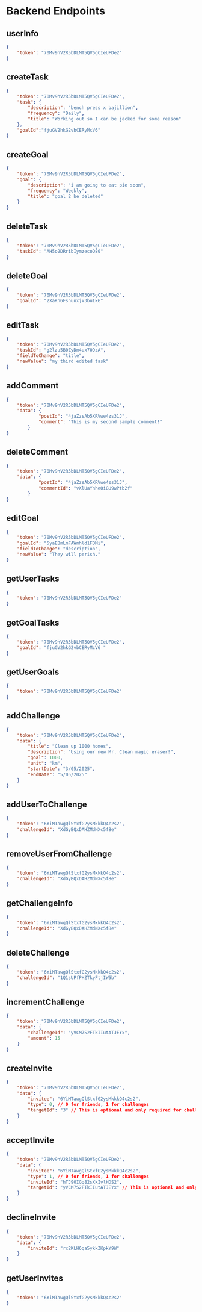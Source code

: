 # Backend Endpoints

## userInfo
```JSON
{
    "token": "70Mv9hV2R5bDLMT5QV5gCIeUFDe2"
}
```

## createTask
```JSON
{
    "token": "70Mv9hV2R5bDLMT5QV5gCIeUFDe2",
    "task": {
        "description": "bench press x bajillion",
        "frequency": "Daily",
        "title": "Working out so I can be jacked for some reason"
    },
    "goalId":"fjuGV2hkG2vbCERyMcV6"
}
```

## createGoal
```JSON
{
    "token": "70Mv9hV2R5bDLMT5QV5gCIeUFDe2",
    "goal": {
        "description": "i am going to eat pie soon",
        "frequency": "Weekly",
        "title": "goal 2 be deleted"
    }
}
```

## deleteTask
```JSON
{
    "token": "70Mv9hV2R5bDLMT5QV5gCIeUFDe2",
    "taskId": "AH5o2DRribIymzecoO80"
}
```

## deleteGoal
```JSON
{
    "token": "70Mv9hV2R5bDLMT5QV5gCIeUFDe2",
    "goalId": "2XaKh6FsnunxjV3buIkG"
}
```

## editTask
```JSON
{
    "token": "70Mv9hV2R5bDLMT5QV5gCIeUFDe2",
    "taskId": "g2lzu5B0ZyDm4ux70DzA",
    "fieldToChange": "title",
    "newValue": "my third edited task"
}
```

## addComment
```JSON
{
    "token": "70Mv9hV2R5bDLMT5QV5gCIeUFDe2",
    "data": {
            "postId": "4jaZzsAb5XRVwe4zs31J",
            "comment": "This is my second sample comment!"
        }
}
```

## deleteComment
```JSON
{
    "token": "70Mv9hV2R5bDLMT5QV5gCIeUFDe2",
    "data": {
            "postId": "4jaZzsAb5XRVwe4zs31J",
            "commentId": "vXlUaYnhe0iGU9wPtb2f"
        }
}
```

## editGoal
```JSON
{
    "token": "70Mv9hV2R5bDLMT5QV5gCIeUFDe2",
    "goalId": "5yaEBmLmFAWmhld1FDMi",
    "fieldToChange": "description",
    "newValue": "They will perish."
}
```

## getUserTasks
```JSON
{
    "token": "70Mv9hV2R5bDLMT5QV5gCIeUFDe2"
}
```

## getGoalTasks
```JSON
{
    "token": "70Mv9hV2R5bDLMT5QV5gCIeUFDe2",
    "goalId": "fjuGV2hkG2vbCERyMcV6 "
}
```

## getUserGoals
```JSON
{
    "token": "70Mv9hV2R5bDLMT5QV5gCIeUFDe2"
}
```

## addChallenge
```JSON
{
    "token": "70Mv9hV2R5bDLMT5QV5gCIeUFDe2",
    "data": {
        "title": "Clean up 1000 homes",
        "description": "Using our new Mr. Clean magic eraser!",
        "goal": 1000,
        "unit": "km",
        "startDate": "3/05/2025",
        "endDate": "5/05/2025"
    }
}
```

## addUserToChallenge
```JSON
{
    "token": "6YiMTawgQlStxfG2ysMkkkQ4c2s2",
    "challengeId": "XdGyBQxDAHZMdNXc5f8e"
}
```

## removeUserFromChallenge
```JSON
{
    "token": "6YiMTawgQlStxfG2ysMkkkQ4c2s2",
    "challengeId": "XdGyBQxDAHZMdNXc5f8e"
}
```

## getChallengeInfo
```JSON
{
    "token": "6YiMTawgQlStxfG2ysMkkkQ4c2s2",
    "challengeId": "XdGyBQxDAHZMdNXc5f8e"
}
```

## deleteChallenge
```JSON
{
    "token": "6YiMTawgQlStxfG2ysMkkkQ4c2s2",
    "challengeId": "1Q1sUPfPHZTkyFtjIW5b"
}
```
## incrementChallenge
```JSON
{
    "token": "70Mv9hV2R5bDLMT5QV5gCIeUFDe2",
    "data": {
        "challengeId": "yVCM7S2FTkIIutATJEYx",
        "amount": 15
    }
}
```

## createInvite
```JSON
{
    "token": "70Mv9hV2R5bDLMT5QV5gCIeUFDe2",
    "data": {
        "invitee": "6YiMTawgQlStxfG2ysMkkkQ4c2s2",
        "type": 0, // 0 for friends, 1 for challenges
        "targetId": "3" // This is optional and only required for challenge invites
    }
}
```
## acceptInvite
```JSON
{
    "token": "70Mv9hV2R5bDLMT5QV5gCIeUFDe2",
    "data": {
        "invitee": "6YiMTawgQlStxfG2ysMkkkQ4c2s2",
        "type": 1, // 0 for friends, 1 for challenges
        "inviteId": "hTJ90IGq82sXkIvlHDS2",
        "targetId": "yVCM7S2FTkIIutATJEYx" // This is optional and only used for the challenges invites
    }
}
```
## declineInvite
```JSON
{
    "token": "70Mv9hV2R5bDLMT5QV5gCIeUFDe2",
    "data": {
        "inviteId": "rc2KLH6qa5ykkZKpkY9W"
    }
}
```

## getUserInvites
```JSON
{
    "token": "6YiMTawgQlStxfG2ysMkkkQ4c2s2"
}
```